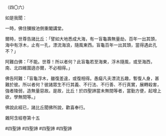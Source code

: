 （四〇六）

如是我聞：

一時，佛住獼猴池側重閣講堂。

爾時，世尊告諸比丘：「譬如大地悉成大海，有一盲龜壽無量劫，百年一出其頭，海中有浮木，止有一孔，漂流海浪，隨風東西。盲龜百年一出其頭，當得遇此孔不？」

阿難白佛：「不能。世尊！所以者何？此盲龜若至海東，浮木隨風，或至海西，南、北四維圍遶亦爾，不必相得。」

佛告阿難：「盲龜浮木，雖復差違，或復相得。愚癡凡夫漂流五趣，暫復人身，甚難於彼。所以者何？彼諸眾生不行其義、不行法、不行善、不行真實，展轉殺害，強者陵弱，造無量惡故。是故，比丘！於四聖諦當未無間等者，當勤方便，起增上欲，學無間等。」

佛說此經已，諸比丘聞佛所說，歡喜奉行。

雜阿含經卷第十五



#四聖諦
#四聖諦
#四聖諦
#四聖諦
